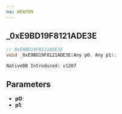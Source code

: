 ```yaml
---
ns: WEAPON
---
```

## _0xE9BD19F8121ADE3E

```c
// 0xE9BD19F8121ADE3E
void _0xE9BD19F8121ADE3E(Any p0, Any p1);
```

```
NativeDB Introduced: v1207
```

## Parameters
* **p0**:
* **p1**:
